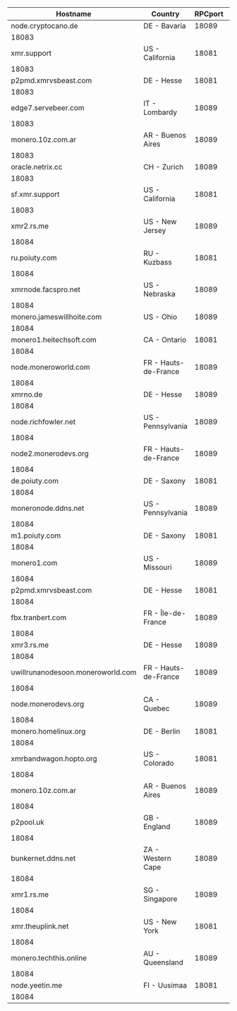 Hostname | Country | RPCport | P2Pport
--- | --- | --- | ---
node.cryptocano.de | DE - Bavaria | 18089
 | 18083
xmr.support | US - California | 18081
 | 18083
p2pmd.xmrvsbeast.com | DE - Hesse | 18081
 | 18083
edge7.servebeer.com | IT - Lombardy | 18089
 | 18083
monero.10z.com.ar | AR - Buenos Aires | 18089
 | 18083
oracle.netrix.cc | CH - Zurich | 18089
 | 18083
sf.xmr.support | US - California | 18081
 | 18083
xmr2.rs.me | US - New Jersey | 18089
 | 18084
ru.poiuty.com | RU - Kuzbass | 18081
 | 18084
xmrnode.facspro.net | US - Nebraska | 18089
 | 18084
monero.jameswillhoite.com | US - Ohio | 18089
 | 18084
monero1.heitechsoft.com | CA - Ontario | 18081
 | 18084
node.moneroworld.com | FR - Hauts-de-France | 18089
 | 18084
xmrno.de | DE - Hesse | 18089
 | 18084
node.richfowler.net | US - Pennsylvania | 18089
 | 18084
node2.monerodevs.org | FR - Hauts-de-France | 18089
 | 18084
de.poiuty.com | DE - Saxony | 18081
 | 18084
moneronode.ddns.net | US - Pennsylvania | 18089
 | 18084
m1.poiuty.com | DE - Saxony | 18081
 | 18084
monero1.com | US - Missouri | 18089
 | 18084
p2pmd.xmrvsbeast.com | DE - Hesse | 18081
 | 18084
fbx.tranbert.com | FR - Île-de-France | 18089
 | 18084
xmr3.rs.me | DE - Hesse | 18089
 | 18084
uwillrunanodesoon.moneroworld.com | FR - Hauts-de-France | 18089
 | 18084
node.monerodevs.org | CA - Quebec | 18089
 | 18084
monero.homelinux.org | DE - Berlin | 18081
 | 18084
xmrbandwagon.hopto.org | US - Colorado | 18081
 | 18084
monero.10z.com.ar | AR - Buenos Aires | 18089
 | 18084
p2pool.uk | GB - England | 18089
 | 18084
bunkernet.ddns.net | ZA - Western Cape | 18089
 | 18084
xmr1.rs.me | SG - Singapore | 18089
 | 18084
xmr.theuplink.net | US - New York | 18081
 | 18084
monero.techthis.online | AU - Queensland | 18089
 | 18084
node.yeetin.me | FI - Uusimaa | 18081
 | 18084
